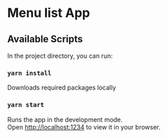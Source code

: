 # Menu list App

## Available Scripts

In the project directory, you can run:

### `yarn install`

Downloads required packages locally

### `yarn start`

Runs the app in the development mode.\
Open [http://localhost:1234](http://localhost:1234) to view it in your browser.
